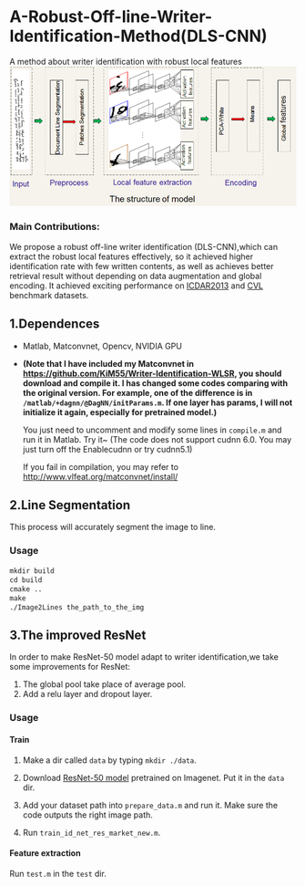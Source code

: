 # A-Robust-Off-line-Writer-Identification-Method(DLS-CNN)
A method about writer identification with robust local features
![](https://github.com/KiM55/A-Robust-Off-line-Writer-Identification-Method/blob/master/Images/model1.png)

###  Main Contributions:
We propose a robust off-line writer identification (DLS-CNN),which can extract the robust local features effectively, so it achieved higher identification rate with few written contents, as well as achieves better retrieval result without depending on data augmentation and global encoding. It achieved exciting performance on  [ICDAR2013](https://cvl.tuwien.ac.at/research/cvl-databases/an-off-line-database-for-writer-retrieval-writer-identification-and-word-spotting/) and  [CVL](http://rrc.cvc.uab.es/) benchmark datasets.

## 1.Dependences 
- Matlab, Matconvnet, Opencv, NVIDIA GPU
- **(Note that I have included my Matconvnet in https://github.com/KiM55/Writer-Identification-WLSR, you should download and compile it. I has changed some codes comparing with the original version. For example, one of the difference is in `/matlab/+dagnn/@DagNN/initParams.m`. If one layer has params, I will not initialize it again, especially for pretrained model.)**

	You just need to uncomment and modify some lines in `compile.m` and run it in Matlab. Try it~
	(The code does not support cudnn 6.0. You may just turn off the Enablecudnn or try cudnn5.1)

	If you fail in compilation, you may refer to http://www.vlfeat.org/matconvnet/install/

## 2.Line Segmentation
This process will accurately segment the image to line.
### Usage
```Console
mkdir build
cd build
cmake ..
make
./Image2Lines the_path_to_the_img
```


## 3.The improved ResNet
In order to make ResNet-50 model adapt to writer identification,we take some improvements for ResNet:
1. The global pool take place of average pool.
2. Add a relu layer and dropout layer.
### Usage
#### Train
1. Make a dir called `data` by typing `mkdir ./data`.

2. Download [ResNet-50 model](http://www.vlfeat.org/matconvnet/models/imagenet-resnet-50-dag.mat) pretrained on Imagenet. Put it in the `data` dir. 

3. Add your dataset path into `prepare_data.m` and run it. Make sure the code outputs the right image path.
4. Run `train_id_net_res_market_new.m`. 
#### Feature extraction
 Run `test.m` in  the `test` dir.
 
